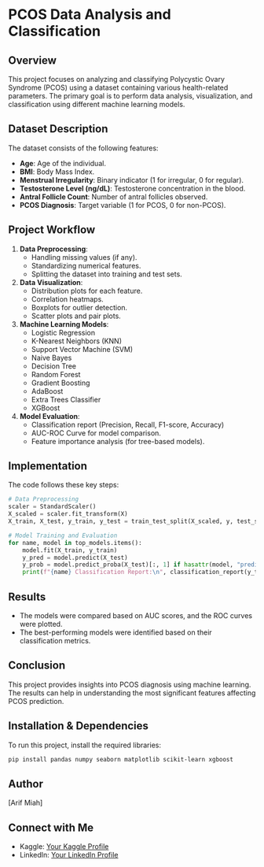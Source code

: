 # PCOS Data Analysis and Classification

## Overview
This project focuses on analyzing and classifying Polycystic Ovary Syndrome (PCOS) using a dataset containing various health-related parameters. The primary goal is to perform data analysis, visualization, and classification using different machine learning models.

## Dataset Description
The dataset consists of the following features:
- **Age**: Age of the individual.
- **BMI**: Body Mass Index.
- **Menstrual Irregularity**: Binary indicator (1 for irregular, 0 for regular).
- **Testosterone Level (ng/dL)**: Testosterone concentration in the blood.
- **Antral Follicle Count**: Number of antral follicles observed.
- **PCOS Diagnosis**: Target variable (1 for PCOS, 0 for non-PCOS).

## Project Workflow
1. **Data Preprocessing**:
   - Handling missing values (if any).
   - Standardizing numerical features.
   - Splitting the dataset into training and test sets.
2. **Data Visualization**:
   - Distribution plots for each feature.
   - Correlation heatmaps.
   - Boxplots for outlier detection.
   - Scatter plots and pair plots.
3. **Machine Learning Models**:
   - Logistic Regression
   - K-Nearest Neighbors (KNN)
   - Support Vector Machine (SVM)
   - Naive Bayes
   - Decision Tree
   - Random Forest
   - Gradient Boosting
   - AdaBoost
   - Extra Trees Classifier
   - XGBoost
4. **Model Evaluation**:
   - Classification report (Precision, Recall, F1-score, Accuracy)
   - AUC-ROC Curve for model comparison.
   - Feature importance analysis (for tree-based models).

## Implementation
The code follows these key steps:

```python
# Data Preprocessing
scaler = StandardScaler()
X_scaled = scaler.fit_transform(X)
X_train, X_test, y_train, y_test = train_test_split(X_scaled, y, test_size=0.2, random_state=42)

# Model Training and Evaluation
for name, model in top_models.items():
    model.fit(X_train, y_train)
    y_pred = model.predict(X_test)
    y_prob = model.predict_proba(X_test)[:, 1] if hasattr(model, "predict_proba") else None
    print(f"{name} Classification Report:\n", classification_report(y_test, y_pred))
```

## Results
- The models were compared based on AUC scores, and the ROC curves were plotted.
- The best-performing models were identified based on their classification metrics.

## Conclusion
This project provides insights into PCOS diagnosis using machine learning. The results can help in understanding the most significant features affecting PCOS prediction.

## Installation & Dependencies
To run this project, install the required libraries:
```bash
pip install pandas numpy seaborn matplotlib scikit-learn xgboost
```

## Author
[Arif Miah]

## Connect with Me  
- Kaggle: [Your Kaggle Profile](https://www.kaggle.com/miadul)
- LinkedIn: [Your LinkedIn Profile](www.linkedin.com/in/arif-miah-8751bb217)  
 



